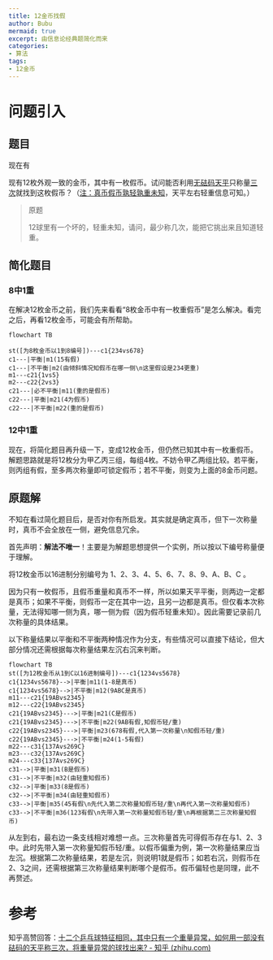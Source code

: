 ```yaml
---
title: 12金币找假
author: Bubu
mermaid: true
excerpt: 由信息论经典题简化而来
categories: 
- 算法
tags:  
- 12金币
---
```


# 问题引入

## 题目

现在有

现有12枚外观一致的金币，其中有一枚假币。试问能否利用<u>无砝码天平</u>只称量<u>三次</u>就找到这枚假币？（<u>注：真币假币孰轻孰重未知</u>，天平左右轻重信息可知。）

>   原题
>
>   12球里有一个坏的，轻重未知，请问，最少称几次，能把它挑出来且知道轻重。

## 简化题目

### 8中1重

在解决12枚金币之前，我们先来看看“8枚金币中有一枚重假币”是怎么解决。看完之后，再看12枚金币，可能会有所帮助。

```mermaid
flowchart TB

st([为8枚金币以1到8编号])---c1{234vs678}
c1---|平衡|m1(15有假)
c1---|不平衡|m2(由倾斜情况知假币在哪一侧\n这里假设是234更重)
m1---c21{1vs5}
m2---c22{2vs3}
c21---|必不平衡|m11(重的是假币)
c22---|平衡|m21(4为假币)
c22---|不平衡|m22(重的是假币)
```

### 12中1重

现在，将简化题目再升级一下，变成12枚金币，但仍然已知其中有一枚重假币。解题思路就是将12枚分为甲乙丙三组，每组4枚。不妨令甲乙两组比较。若平衡，则丙组有假，至多两次称量即可锁定假币；若不平衡，则变为上面的8金币问题。

## 原题解

不知在看过简化题目后，是否对你有所启发。其实就是确定真币，但下一次称量时，真币不会全放在一侧，避免信息冗余。

首先声明：**解法不唯一**！主要是为解题思想提供一个实例，所以按以下编号称量便于理解。

将12枚金币以16进制分别编号为 1、2、3、4、5、6、7、8、9、A、B、C 。

因为只有一枚假币，且假币重量和真币不一样，所以如果天平平衡，则两边一定都是真币；如果不平衡，则假币一定在其中一边，且另一边都是真币。但仅看本次称量，无法得知哪一侧为真，哪一侧为假（因为假币轻重未知）。因此需要记录前几次称量的具体结果。

以下称量结果以平衡和不平衡两种情况作为分支，有些情况可以直接下结论，但大部分情况还需根据每次称量结果左沉右沉来判断。

```mermaid
flowchart TB
st([为12枚金币从1到C以16进制编号])---c1{1234vs5678}
c1{1234vs5678}-->|平衡|m11(1-8是真币)
c1{1234vs5678}-->|不平衡|m12(9ABC是真币)
m11---c21{19ABvs2345}
m12---c22{19ABvs2345}
c21{19ABvs2345}--->|平衡|m21(C是假币)
c21{19ABvs2345}--->|不平衡|m22(9AB有假,知假币轻/重)
c22{19ABvs2345}--->|平衡|m23(678有假,代入第一次称量\n知假币轻/重)
c22{19ABvs2345}--->|不平衡|m24(1-5有假)
m22---c31{137Avs269C}
m23---c32{137Avs269C}
m24---c33{137Avs269C}
c31-->|平衡|m31(B是假币)
c31-->|不平衡|m32(由轻重知假币)
c32-->|平衡|m33(8是假币)
c32-->|不平衡|m34(由轻重知假币)
c33-->|平衡|m35(45有假\n先代入第二次称量知假币轻/重\n再代入第一次称量知假币)
c33-->|不平衡|m36(123有假\n先带入第一次称量知假币轻/重\n再根据第二三次称量知假币)
```

从左到右，最右边一条支线相对难想一点。三次称量首先可得假币存在与1、2、3中。此时先带入第一次称量知假币轻/重。以假币偏重为例，第一次称量结果应当左沉。根据第二次称量结果，若是左沉，则说明1就是假币；如若右沉，则假币在2、3之间，还需根据第三次称量结果判断哪个是假币。假币偏轻也是同理，此不再赘述。

# 参考

知乎高赞回答：[十二个乒乓球特征相同，其中只有一个重量异常，如何用一部没有砝码的天平称三次，将重量异常的球找出来? - 知乎 (zhihu.com)](https://www.zhihu.com/question/33250659)
